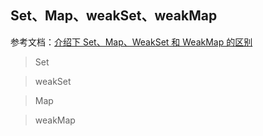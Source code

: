 ## Set、Map、weakSet、weakMap
参考文档：[介绍下 Set、Map、WeakSet 和 WeakMap 的区别](https://blog.csdn.net/qq_34543438/article/details/97136068)

>Set

>weakSet

>Map

>weakMap
